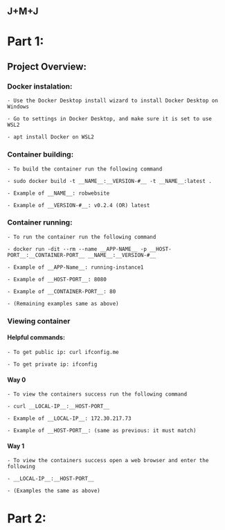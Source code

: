 ## J+M+J

# Part 1:

## Project Overview:

### Docker instalation:

	- Use the Docker Desktop install wizard to install Docker Desktop on Windows

	- Go to settings in Docker Desktop, and make sure it is set to use WSL2

	- apt install Docker on WSL2

### Container building:
	
	- To build the container run the following command

	- sudo docker build -t __NAME__:__VERSION-#__ -t __NAME__:latest .

	- Example of __NAME__: robwebsite 

	- Example of __VERSION-#__: v0.2.4 (OR) latest

### Container running:

	- To run the container run the following command

	- docker run -dit --rm --name __APP-NAME__ -p __HOST-PORT__:__CONTAINER-PORT__ __NAME__:__VERSION-#__

	- Example of __APP-Name__: running-instance1

	- Example of __HOST-PORT__: 8080

	- Example of __CONTAINER-PORT__: 80

	- (Remaining examples same as above)

### Viewing container

#### Helpful commands:

	- To get public ip: curl ifconfig.me

	- To get private ip: ifconfig

#### Way 0

	- To view the containers success run the following command

	- curl __LOCAL-IP__:__HOST-PORT__

	- Example of __LOCAL-IP__: 172.30.217.73

	- Example of __HOST-PORT__: (same as previous: it must match)

#### Way 1

	- To view the containers success open a web browser and enter the following

	- __LOCAL-IP__:__HOST-PORT__

	- (Examples the same as above)

# Part 2: 
